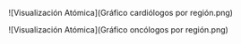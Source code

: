 ![Visualización Atómica](Gráfico cardiólogos por región.png)

![Visualización Atómica](Gráfico oncólogos por región.png)
